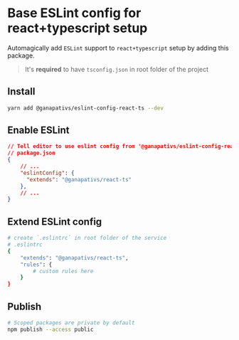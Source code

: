 # Base ESLint config for react+typescript setup

Automagically add `ESLint` support to `react+typescript` setup by adding this package.

> It's **required** to have `tsconfig.json` in root folder of the project

## Install

```sh
yarn add @ganapativs/eslint-config-react-ts --dev
```

## Enable ESLint

```json
// Tell editor to use eslint config from '@ganapativs/eslint-config-react-ts'
// package.json
{
    // ...
    "eslintConfig": {
      "extends": "@ganapativs/react-ts"
    },
    // ...
}
```

## Extend ESLint config

```sh
# create `.eslintrc` in root folder of the service
# .eslintrc
{
    "extends": "@ganapativs/react-ts",
    "rules": {
        # custom rules here
    }
}
```

## Publish

```sh
# Scoped packages are private by default
npm publish --access public
```
